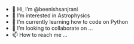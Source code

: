 - 👋 Hi, I’m @beenishsanjrani
- 👀 I’m interested in Astrophysics
- 🌱 I’m currently learning how to code on Python
- 💞️ I’m looking to collaborate on ...
- 📫 How to reach me ...

<!---
beenishsanjrani/beenishsanjrani is a ✨ special ✨ repository because its `README.md` (this file) appears on your GitHub profile.
You can click the Preview link to take a look at your changes.
--->
